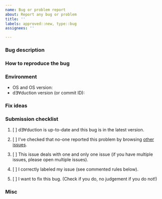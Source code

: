 ```yaml
---
name: Bug or problem report
about: Report any bug or problem
title: ''
labels: approved::new, type::bug
assignees: ''

---
```


<!-- Any text between such tags will not appear on the issue. -->

### Bug description

<!-- Clear, precise, concise description of your bug. Include:
- [ ] expected behavior / what you wanted to do;
- [ ] what happened instead / what was the bug;
- [ ] error message (if any);
- [ ] if you are a developper, commit ID and which branch you were on.

Provide any useful information. If helpful, provide any useful media (e.g.
screenshots or code). -->

### How to reproduce the bug

<!-- How to reproduce your issue, step by step. Include:
- [ ] ordered list of steps.

Provide any useful information. If helpful, provide any useful media (e.g.
screenshots or code). -->

### Environment

- OS and OS version:
- d∃∀duction version (or commit ID): 

### Fix ideas

<!-- Appreciated but optional. Any implementation idea, proof or concept,
snippet, etc; what difficulties we may face. Delete the title if you leave this
section empty. -->

### Submission checklist

1. [ ] d∃∀duction is up-to-date and this bug is in the latest version.
2. [ ] I've checked that no-one reported this problem by browsing [other
   issues](https://github.com/dEAduction/dEAduction/issues).
3. [ ] This issue deals with one and only one issue (if you have multiple
   issues, please open multiple issues).
4. [ ] I correctly labeled my issue (see commented rules below).
5. [ ] I want to fix this bug. (Check if you do, no judgement if you do not!)

   <!-- Include one and only one of the following Area labels:
   - area::code
   - area::courses files
   - area::doc
   - area::install
   - area::snippets
   - area::teaching
   - area::tests
   - area::tools
   - area::ui
   -->

### Misc

<!-- Optional. Additional info. Delete the title if you leave this section
empty.-->
